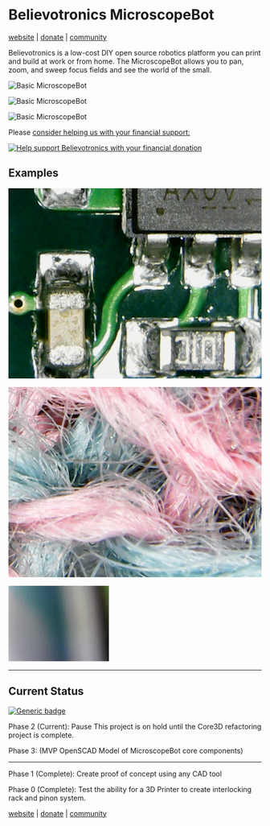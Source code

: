 # Believotronics MicroscopeBot
[website](http://believotron.com/believotronics) | [donate](https://www.patreon.com/Believotron) | [community](http://community.believotron.com/c/believotronics)

Believotronics is a low-cost DIY open source robotics platform you can print and build at work or from home. The MicroscopeBot allows you to pan, zoom, and sweep focus fields and see the world of the small.

![Basic MicroscopeBot](/MicroscopeBot/images/microscopebot_wide.JPG)

![Basic MicroscopeBot](/MicroscopeBot/images/microscopebot_close.JPG)

![Basic MicroscopeBot](/MicroscopeBot/images/microscope_toolhead.JPG)

Please [consider helping us with your financial support:](https://www.patreon.com/Believotron)

<a href="http://www.youtube.com/watch?feature=player_embedded&v=6cPdLHY97b4
" target="_blank"><img src="http://img.youtube.com/vi/6cPdLHY97b4/0.jpg"
alt="Help support Believotronics with your financial donation" /></a>

## Examples
![Basic MicroscopeBot](/MicroscopeBot/images/pcba_zoom.jpg)

![Basic MicroscopeBot](/MicroscopeBot/images/sweater_zoom.jpg)

![Basic MicroscopeBot](/MicroscopeBot/images/focus.gif)


----
## Current Status
[![Generic badge](https://img.shields.io/badge/OpenSCAD_Refactor-Phase_2-green.svg)](/Core3D/readme.md)

Phase 2 (Current): Pause
This project is on hold until the Core3D refactoring project is complete.

Phase 3: (MVP OpenSCAD Model of MicroscopeBot core components)

---
Phase 1 (Complete): Create proof of concept using any CAD tool

Phase 0 (Complete): Test the ability for a 3D Printer to create interlocking rack and pinon system.

[website](http://believotron.com/believotronics) | [donate](https://www.patreon.com/Believotron) | [community](http://community.believotron.com/c/believotronics)
